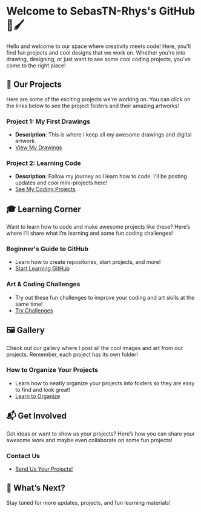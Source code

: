 # Welcome to SebasTN-Rhys's GitHub 🎨🖌️

Hello and welcome to our space where creativity meets code! Here, you'll find fun projects and cool designs that we work on. Whether you're into drawing, designing, or just want to see some cool coding projects, you've come to the right place!

## 🚀 Our Projects

Here are some of the exciting projects we're working on. You can click on the links below to see the project folders and their amazing artworks!

### **Project 1: My First Drawings**
- **Description**: This is where I keep all my awesome drawings and digital artwork. 
- [View My Drawings](Gallery/README.md)

### **Project 2: Learning Code**
- **Description**: Follow my journey as I learn how to code. I'll be posting updates and cool mini-projects here!
- [See My Coding Projects](Learning_Code/README.md)

## 🎓 Learning Corner

Want to learn how to code and make awesome projects like these? Here’s where I’ll share what I’m learning and some fun coding challenges!

### **Beginner's Guide to GitHub**
- Learn how to create repositories, start projects, and more!
- [Start Learning GitHub](Guides/Beginners_Guide_to_GitHub.md)

### **Art & Coding Challenges**
- Try out these fun challenges to improve your coding and art skills at the same time!
- [Try Challenges](Guides/Art_and_Coding_Challenges.md)

## 🖼️ Gallery

Check out our gallery where I post all the cool images and art from our projects. Remember, each project has its own folder!

### **How to Organize Your Projects**
- Learn how to neatly organize your projects into folders so they are easy to find and look great!
- [Learn to Organize](Guides/Beginners_Guide_to_GitHub.md)

## 📬 Get Involved

Got ideas or want to show us your projects? Here’s how you can share your awesome work and maybe even collaborate on some fun projects!

### **Contact Us**
- [Send Us Your Projects!](mailto:ranly196@gmail.com)

## 🌟 What’s Next?

Stay tuned for more updates, projects, and fun learning materials!
